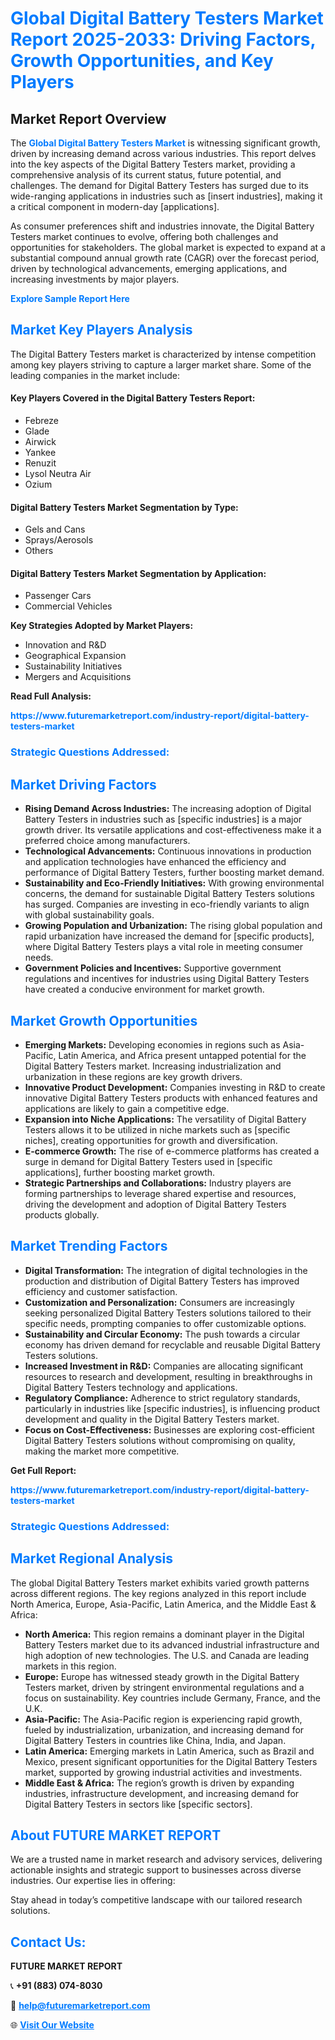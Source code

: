<h1 style="color: #007BFF;">Global Digital Battery Testers Market Report 2025-2033: Driving Factors, Growth Opportunities, and Key Players</h1>

<section id="overview">
<h2>Market Report Overview</h2>
<p>The <a href="https://www.futuremarketreport.com/industry-report/digital-battery-testers-market" style="color: #007BFF; text-decoration: none;"><strong>Global Digital Battery Testers Market</strong></a> is witnessing significant growth, driven by increasing demand across various industries. This report delves into the key aspects of the Digital Battery Testers market, providing a comprehensive analysis of its current status, future potential, and challenges. The demand for Digital Battery Testers has surged due to its wide-ranging applications in industries such as [insert industries], making it a critical component in modern-day [applications].</p>
<p>As consumer preferences shift and industries innovate, the Digital Battery Testers market continues to evolve, offering both challenges and opportunities for stakeholders. The global market is expected to expand at a substantial compound annual growth rate (CAGR) over the forecast period, driven by technological advancements, emerging applications, and increasing investments by major players.</p>
</section>

<section id="overview">
<p><a href="https://www.futuremarketreport.com/request-sample/reportId=33041" style="color: #007BFF; text-decoration: none;"><strong>Explore Sample Report Here</strong></a></p>
</section>

<section id="key-players">
<h2 style="color: #007BFF;">Market Key Players Analysis</h2>
<p>The Digital Battery Testers market is characterized by intense competition among key players striving to capture a larger market share. Some of the leading companies in the market include:</p>
<h4>Key Players Covered in the Digital Battery Testers Report:</h4>
<ul><li>Febreze</li><li>Glade</li><li>Airwick</li><li>Yankee</li><li>Renuzit</li><li>Lysol Neutra Air</li><li>Ozium</li></ul>
<h4>Digital Battery Testers Market Segmentation by Type:</h4>
<ul><li>Gels and Cans</li><li>Sprays/Aerosols</li><li>Others</li></ul>

<h4>Digital Battery Testers Market Segmentation by Application:</h4>
<ul><li>Passenger Cars</li><li>Commercial Vehicles</li></ul>
<p><strong>Key Strategies Adopted by Market Players:</strong></p>
<ul>
<li>Innovation and R&D</li>
<li>Geographical Expansion</li>
<li>Sustainability Initiatives</li>
<li>Mergers and Acquisitions</li>
</ul>
</section>

<section>
<p><strong>Read Full Analysis: </strong></p><a href="https://www.futuremarketreport.com/industry-report/digital-battery-testers-market" style="color: #007BFF; text-decoration: none;"><strong>https://www.futuremarketreport.com/industry-report/digital-battery-testers-market</strong></a>
<h3 style="color: #007BFF;">Strategic Questions Addressed:</h3>
</section>

<section id="driving-factors">
<h2 style="color: #007BFF;">Market Driving Factors</h2>
<ul>
<li><strong>Rising Demand Across Industries:</strong> The increasing adoption of Digital Battery Testers in industries such as [specific industries] is a major growth driver. Its versatile applications and cost-effectiveness make it a preferred choice among manufacturers.</li>
<li><strong>Technological Advancements:</strong> Continuous innovations in production and application technologies have enhanced the efficiency and performance of Digital Battery Testers, further boosting market demand.</li>
<li><strong>Sustainability and Eco-Friendly Initiatives:</strong> With growing environmental concerns, the demand for sustainable Digital Battery Testers solutions has surged. Companies are investing in eco-friendly variants to align with global sustainability goals.</li>
<li><strong>Growing Population and Urbanization:</strong> The rising global population and rapid urbanization have increased the demand for [specific products], where Digital Battery Testers plays a vital role in meeting consumer needs.</li>
<li><strong>Government Policies and Incentives:</strong> Supportive government regulations and incentives for industries using Digital Battery Testers have created a conducive environment for market growth.</li>
</ul>
</section>

<section id="growth-opportunities">
<h2 style="color: #007BFF;">Market Growth Opportunities</h2>
<ul>
<li><strong>Emerging Markets:</strong> Developing economies in regions such as Asia-Pacific, Latin America, and Africa present untapped potential for the Digital Battery Testers market. Increasing industrialization and urbanization in these regions are key growth drivers.</li>
<li><strong>Innovative Product Development:</strong> Companies investing in R&D to create innovative Digital Battery Testers products with enhanced features and applications are likely to gain a competitive edge.</li>
<li><strong>Expansion into Niche Applications:</strong> The versatility of Digital Battery Testers allows it to be utilized in niche markets such as [specific niches], creating opportunities for growth and diversification.</li>
<li><strong>E-commerce Growth:</strong> The rise of e-commerce platforms has created a surge in demand for Digital Battery Testers used in [specific applications], further boosting market growth.</li>
<li><strong>Strategic Partnerships and Collaborations:</strong> Industry players are forming partnerships to leverage shared expertise and resources, driving the development and adoption of Digital Battery Testers products globally.</li>
</ul>
</section>

<section id="trending-factors">
<h2 style="color: #007BFF;">Market Trending Factors</h2>
<ul>
<li><strong>Digital Transformation:</strong> The integration of digital technologies in the production and distribution of Digital Battery Testers has improved efficiency and customer satisfaction.</li>
<li><strong>Customization and Personalization:</strong> Consumers are increasingly seeking personalized Digital Battery Testers solutions tailored to their specific needs, prompting companies to offer customizable options.</li>
<li><strong>Sustainability and Circular Economy:</strong> The push towards a circular economy has driven demand for recyclable and reusable Digital Battery Testers solutions.</li>
<li><strong>Increased Investment in R&D:</strong> Companies are allocating significant resources to research and development, resulting in breakthroughs in Digital Battery Testers technology and applications.</li>
<li><strong>Regulatory Compliance:</strong> Adherence to strict regulatory standards, particularly in industries like [specific industries], is influencing product development and quality in the Digital Battery Testers market.</li>
<li><strong>Focus on Cost-Effectiveness:</strong> Businesses are exploring cost-efficient Digital Battery Testers solutions without compromising on quality, making the market more competitive.</li>
</ul>
</section>

<section>
<p><strong>Get Full Report: </strong></p><a href="https://www.futuremarketreport.com/industry-report/digital-battery-testers-market" style="color: #007BFF; text-decoration: none;"><strong>https://www.futuremarketreport.com/industry-report/digital-battery-testers-market</strong></a>
<h3 style="color: #007BFF;">Strategic Questions Addressed:</h3>
</section>


<section id="regional-analysis">
<h2 style="color: #007BFF;">Market Regional Analysis</h2>
<p>The global Digital Battery Testers market exhibits varied growth patterns across different regions. The key regions analyzed in this report include North America, Europe, Asia-Pacific, Latin America, and the Middle East & Africa:</p>
<ul>
<li><strong>North America:</strong> This region remains a dominant player in the Digital Battery Testers market due to its advanced industrial infrastructure and high adoption of new technologies. The U.S. and Canada are leading markets in this region.</li>
<li><strong>Europe:</strong> Europe has witnessed steady growth in the Digital Battery Testers market, driven by stringent environmental regulations and a focus on sustainability. Key countries include Germany, France, and the U.K.</li>
<li><strong>Asia-Pacific:</strong> The Asia-Pacific region is experiencing rapid growth, fueled by industrialization, urbanization, and increasing demand for Digital Battery Testers in countries like China, India, and Japan.</li>
<li><strong>Latin America:</strong> Emerging markets in Latin America, such as Brazil and Mexico, present significant opportunities for the Digital Battery Testers market, supported by growing industrial activities and investments.</li>
<li><strong>Middle East & Africa:</strong> The region’s growth is driven by expanding industries, infrastructure development, and increasing demand for Digital Battery Testers in sectors like [specific sectors].</li>
</ul>
</section>

<footer>
<h2 style="color: #007BFF;">About FUTURE MARKET REPORT</h2>
<p>We are a trusted name in market research and advisory services, delivering actionable insights and strategic support to businesses across diverse industries. Our expertise lies in offering:</p>

<p>Stay ahead in today’s competitive landscape with our tailored research solutions.</p>

<h2 style="color: #007BFF;">Contact Us:</h2>
<p><strong>FUTURE MARKET REPORT</strong></p>
<p>📞 <strong>+91 (883) 074-8030</strong></p>
<p>📧 <strong><a href="mailto:help@futuremarketreport.com" style="color: #007BFF;">help@futuremarketreport.com</a></strong></p>
<p>🌐 <strong><a href="https://www.futuremarketreport.com/" style="color: #007BFF;">Visit Our Website</a></strong></p>
</footer>